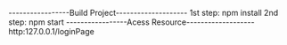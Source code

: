 -----------------Build Project--------------------
1st step: npm install
2nd step: npm start
-----------------Acess Resource-------------------
http:127.0.0.1/loginPage